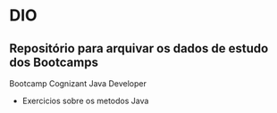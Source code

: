 # DIO
## Repositório para arquivar os dados de estudo dos Bootcamps

Bootcamp Cognizant Java Developer

* Exercicios sobre os metodos Java
